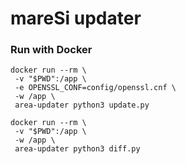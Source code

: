 # mareSi updater

### Run with Docker

```
docker run --rm \
 -v "$PWD":/app \
 -e OPENSSL_CONF=config/openssl.cnf \
 -w /app \
 area-updater python3 update.py
```

```
docker run --rm \
 -v "$PWD":/app \
 -w /app \
 area-updater python3 diff.py
```
